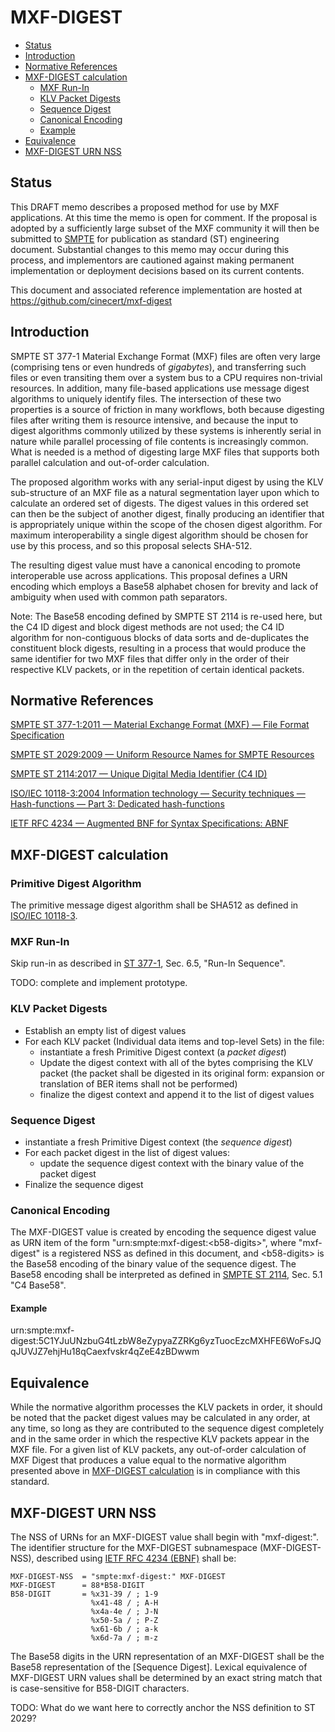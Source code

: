 # MXF-DIGEST

   * [Status](#status)
   * [Introduction](#introduction)
   * [Normative References](#normative-references)
   * [MXF-DIGEST calculation](#mxf-digest-calculation)
      * [MXF Run-In](#mxf-run-in)
      * [KLV Packet Digests](#klv-packet-digests)
      * [Sequence Digest](#sequence-digest)
      * [Canonical Encoding](#canonical-encoding)
      * [Example](#example)
   * [Equivalence](#equivalence)
   * [MXF-DIGEST URN NSS](#mxf-digest-urn-nss)

## Status

This DRAFT memo describes a proposed method for use by MXF applications. At this time the memo is open for comment. If the proposal is adopted by a sufficiently large subset of the MXF community it will then be submitted to [SMPTE](https://www.smpte.org) for publication as standard (ST) engineering document. Substantial changes to this memo may occur during this process, and implementors are cautioned against making permanent implementation or deployment decisions based on its current contents.

This document and associated reference implementation are hosted at https://github.com/cinecert/mxf-digest

## Introduction

SMPTE ST 377-1 Material Exchange Format (MXF) files are often very large (comprising tens or even hundreds of *gigabytes*), and transferring such files or even transiting them over a system bus to a CPU requires non-trivial resources. In addition, many file-based applications use message digest algorithms to uniquely identify files. The intersection of these two properties is a source of friction in many workflows, both because digesting files after writing them is resource intensive, and because the input to digest algorithms commonly utilized by these systems is inherently serial in nature while parallel processing of file contents is increasingly common. What is needed is a method of digesting large MXF files that supports both parallel calculation and out-of-order calculation.

The proposed algorithm works with any serial-input digest by using the KLV sub-structure of an MXF file as a natural segmentation layer upon which to calculate an ordered set of digests. The digest values in this ordered set can then be the subject of another digest, finally producing an identifier that is appropriately unique within the scope of the chosen digest algorithm. For maximum interoperability a single digest algorithm should be chosen for use by this process, and so this proposal selects SHA-512.

The resulting digest value must have a canonical encoding to promote interoperable use across applications. This proposal defines a URN encoding which employs a Base58 alphabet chosen for brevity and lack of ambiguity when used with common path separators.

Note: The Base58 encoding defined by SMPTE ST 2114 is re-used here, but the C4 ID digest and block digest methods are not used; the C4 ID algorithm for non-contiguous blocks of data sorts and de-duplicates the constituent block digests, resulting in a process that would produce the same identifier for two MXF files that differ only in the order of their respective KLV packets, or in the repetition of certain identical packets.


## Normative References

[SMPTE ST 377-1:2011 — Material Exchange Format (MXF) — File Format Specification](https://doi.org/10.5594/SMPTE.ST377-1.2011)

[SMPTE ST 2029:2009 — Uniform Resource Names for SMPTE Resources](https://doi.org/10.5594/SMPTE.ST2029.2009)

[SMPTE ST 2114:2017 — Unique Digital Media Identifier (C4 ID)](https://doi.org/10.5594/SMPTE.ST2114.2017)

[ISO/IEC 10118-3:2004 Information technology — Security techniques — Hash-functions — Part 3: Dedicated hash-functions](https://www.iso.org/standard/39876.html)

[IETF RFC 4234 — Augmented BNF for Syntax Specifications: ABNF](https://www.ietf.org/rfc/rfc4234.txt)


## MXF-DIGEST calculation


### Primitive Digest Algorithm

The primitive message digest algorithm shall be SHA512 as defined in [ISO/IEC 10118-3](https://www.iso.org/standard/39876.html).


### MXF Run-In

Skip run-in as described in [ST 377-1](https://doi.org/10.5594/SMPTE.ST377-1.2011), Sec. 6.5, "Run-In Sequence".

TODO: complete and implement prototype.


### KLV Packet Digests

* Establish an empty list of digest values
* For each KLV packet (Individual data items and top-level Sets) in the file:
  * instantiate a fresh Primitive Digest context (a *packet digest*)
  * Update the digest context with all of the bytes comprising the KLV packet (the packet shall be digested in its original form:  expansion or translation of BER items shall not be performed)
  * finalize the digest context and append it to the list of digest values


### Sequence Digest

* instantiate a fresh Primitive Digest context (the *sequence digest*)
* For each packet digest in the list of digest values:
  * update the sequence digest context with the binary value of the packet digest
* Finalize the sequence digest


### Canonical Encoding

The MXF-DIGEST value is created by encoding the sequence digest value as URN item of the form "urn:smpte:mxf-digest:&lt;b58-digits&gt;", where "mxf-digest" is a registered NSS as defined in this document, and &lt;b58-digits&gt; is the Base58 encoding of the binary value of the sequence digest. The Base58 encoding shall be interpreted as defined in [SMPTE ST 2114](https://doi.org/10.5594/SMPTE.ST2114.2017), Sec. 5.1 "C4 Base58".


#### Example

urn:smpte:mxf-digest:5C1YJuUNzbuG4tLzbW8eZypyaZZRKg6yzTuocEzcMXHFE6WoFsJQqJUVJZ7ehjHu18qCaexfvskr4qZeE4zBDwwm


## Equivalence

While the normative algorithm processes the KLV packets in order, it should be noted that the packet digest values may be calculated in any order, at any time, so long as they are contributed to the sequence digest completely and in the same order in which the respective KLV packets appear in the MXF file. For a given list of KLV packets, any out-of-order calculation of MXF Digest that produces a value equal to the normative algorithm presented above in [MXF-DIGEST calculation](#mxf-digest-calculation) is in compliance with this standard.

## MXF-DIGEST URN NSS

The NSS of URNs for an MXF-DIGEST value shall begin with "mxf-digest:". The identifier structure for the MXF-DIGEST subnamespace (MXF-DIGEST-NSS), described using [IETF RFC 4234 (EBNF)](https://www.ietf.org/rfc/rfc4234.txt) shall be:

```EBNF
MXF-DIGEST-NSS  = "smpte:mxf-digest:" MXF-DIGEST
MXF-DIGEST      = 88*B58-DIGIT
B58-DIGIT       = %x31-39 / ; 1-9
                  %x41-48 / ; A-H
                  %x4a-4e / ; J-N
                  %x50-5a / ; P-Z
                  %x61-6b / ; a-k
                  %x6d-7a / ; m-z
```

The Base58 digits in the URN representation of an MXF-DIGEST shall be the Base58 representation of the [Sequence Digest]. Lexical equivalence of MXF-DIGEST URN values shall be determined by an exact string match that is case-sensitive for B58-DIGIT characters.

TODO: What do we want here to correctly anchor the NSS definition to ST 2029?

